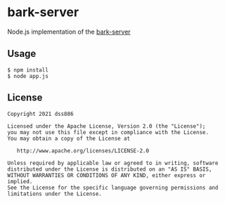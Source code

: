 # bark-server

Node.js implementation of the [bark-server](https://github.com/Finb/bark-server)

## Usage

```
$ npm install
$ node app.js
```

## License

~~~
Copyright 2021 dss886

Licensed under the Apache License, Version 2.0 (the "License");
you may not use this file except in compliance with the License.
You may obtain a copy of the License at

   http://www.apache.org/licenses/LICENSE-2.0

Unless required by applicable law or agreed to in writing, software
distributed under the License is distributed on an "AS IS" BASIS,
WITHOUT WARRANTIES OR CONDITIONS OF ANY KIND, either express or implied.
See the License for the specific language governing permissions and
limitations under the License.
~~~